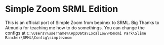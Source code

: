 # Simple Zoom SRML Edition
This is an official port of Simple Zoom from bepinex to SRML. Big Thanks to Atmudia for teaching me how to do somethings. You can change the configs at `C:\Users\%username%\AppData\LocalLow\Monomi Park\Slime Rancher\SRML\Config\simplezoom`
